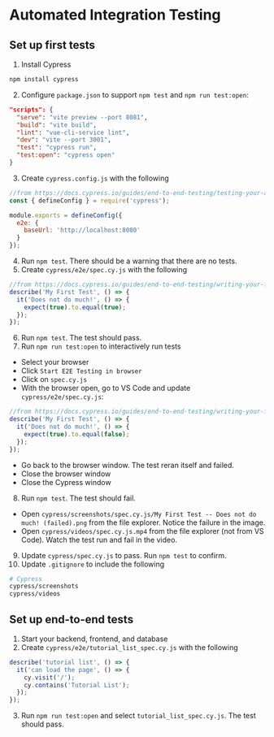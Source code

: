 # Automated Integration Testing


## Set up first tests

1. Install Cypress
```bash
npm install cypress
```
2. Configure `package.json` to support `npm test` and `npm run test:open`:
```json
"scripts": {
  "serve": "vite preview --port 8081",
  "build": "vite build",
  "lint": "vue-cli-service lint",
  "dev": "vite --port 3001",
  "test": "cypress run",
  "test:open": "cypress open"
}
```
3. Create `cypress.config.js` with the following
```js
//from https://docs.cypress.io/guides/end-to-end-testing/testing-your-app#Step-3-Configure-Cypress
const { defineConfig } = require('cypress');

module.exports = defineConfig({
  e2e: {
    baseUrl: 'http://localhost:8080'
  }
});
```
4. Run `npm test`. There should be a warning that there are no tests.
5. Create `cypress/e2e/spec.cy.js` with the following
```js
//from https://docs.cypress.io/guides/end-to-end-testing/writing-your-first-end-to-end-test#Write-your-first-test
describe('My First Test', () => {
  it('Does not do much!', () => {
    expect(true).to.equal(true);
  });
});
```
6. Run `npm test`. The test should pass.
7. Run `npm run test:open` to interactively run tests
- Select your browser
- Click `Start E2E Testing in browser`
- Click on `spec.cy.js`
- With the browser open, go to VS Code and update `cypress/e2e/spec.cy.js`:
```js
//from https://docs.cypress.io/guides/end-to-end-testing/writing-your-first-end-to-end-test#Write-your-first-test
describe('My First Test', () => {
  it('Does not do much!', () => {
    expect(true).to.equal(false);
  });
});
```
- Go back to the browser window. The test reran itself and failed.
- Close the browser window
- Close the Cypress window
8. Run `npm test`. The test should fail.
- Open `cypress/screenshots/spec.cy.js/My First Test -- Does not do much! (failed).png` from the file explorer. Notice the failure in the image.
- Open `cypress/videos/spec.cy.js.mp4` from the file explorer (not from VS Code). Watch the test run and fail in the video.
9. Update `cypress/spec.cy.js` to pass. Run `npm test` to confirm.
10. Update `.gitignore` to include the following
```bash
# Cypress
cypress/screenshots
cypress/videos
```

## Set up end-to-end tests
1. Start your backend, frontend, and database
2. Create `cypress/e2e/tutorial_list_spec.cy.js` with the following
```js
describe('tutorial list', () => {
  it('can load the page', () => {
    cy.visit('/');
    cy.contains('Tutorial List');
  });
});
```
3. Run `npm run test:open` and select `tutorial_list_spec.cy.js`. The test should pass.
